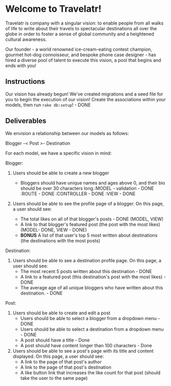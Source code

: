 # Welcome to Travelatr!

Travelatr is company with a singular vision: to enable people from all walks of life to write about their travels to spectacular destinations all over the globe in order to foster a sense of global community and a heightened cultural awareness.

Our founder - a world renowned ice-cream-eating contest champion, gourmet hot-dog connoisseur, and bespoke phone case designer - has hired a diverse pool of talent to execute this vision, a pool that begins and ends with you!

## Instructions

Our vision has already begun! We've created migrations and a seed file for you to begin the execution of our vision! Create the associations within your models, then run `rake db:setup`! - DONE

## Deliverables

We envision a relationship between our models as follows:

Blogger -< Post >- Destination


For each model, we have a specific vision in mind:

Blogger:

1. Users should be able to create a new blogger
 	- Bloggers should have unique names and ages above 0, and their bio should be over 30 characters long.:MODEL - validation - DONE
	 :ROUTE - DONE
	 :CONTROLLER - DONE
	 :VIEW - DONE

2. Users should be able to see the profile page of a blogger. On this page, a user should see:
	- The total likes on all of that blogger's posts - DONE (MODEL, VIEW)
	- A link to that blogger's featured post (the post with the most likes) (MODEL- DONE, VIEW - DONE)
	- **BONUS** A list of that user's top 5 most written about destinations (the destinations with the most posts)

Destination:

1. Users should be able to see a destination profile page. On this page, a user should see:
	- The most recent 5 posts written about this destination - DONE
	- A link to a featured post (this destination's post with the most likes) - DONE
	- The average age of all unique bloggers who have written about this destination. - DONE

Post:

1. Users should be able to create and edit a post
	- Users should be able to select a blogger from a dropdown menu - DONE
	- Users should be able to select a destination from a dropdown menu - DONE
	- A post should have a title - Done
	- A post should have content longer than 100 characters - Done
2. Users should be able to see a post's page with its title and content displayed. On this page, a user should see:
	- A link to the page of that post's author
	- A link to the page of that post's destination
	- A like button link that increases the like count for that post (should take the user to the same page)
